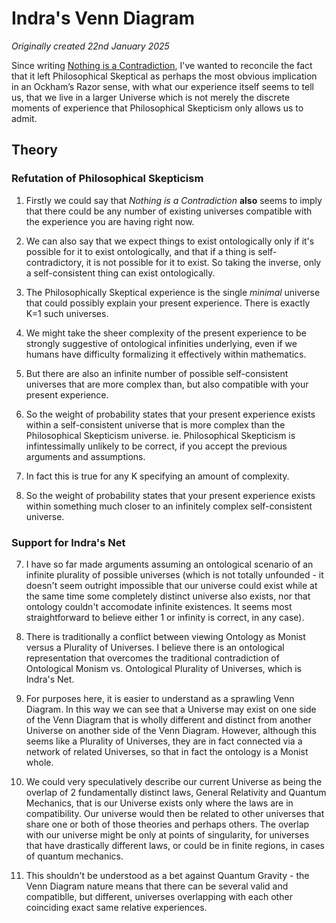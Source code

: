 # Indra's Venn Diagram

*Originally created 22nd January 2025*

Since writing [Nothing is a Contradiction](Nothing%20is%20a%20Contradiction.md), I've wanted to reconcile the fact that it left Philosophical Skeptical as perhaps the most obvious implication in an Ockham’s Razor sense, with what our experience itself seems to tell us, that we live in a larger Universe which is not merely the discrete moments of experience that Philosophical Skepticism only allows us to admit.

## Theory

### Refutation of Philosophical Skepticism

1. Firstly we could say that *Nothing is a Contradiction* **also** seems to imply that there could be any number of existing universes compatible with the experience you are having right now.

2. We can also say that we expect things to exist ontologically only if it's possible for it to exist ontologically, and that if a thing is self-contradictory, it is not possible for it to exist. So taking the inverse, only a self-consistent thing can exist ontologically.

3. The Philosophically Skeptical experience is the single *minimal* universe that could possibly explain your present experience. There is exactly K=1 such universes.

4. We might take the sheer complexity of the present experience to be strongly suggestive of ontological infinities underlying, even if we humans have difficulty formalizing it effectively within mathematics.

5. But there are also an infinite number of possible self-consistent universes that are more complex than, but also compatible with your present experience.

6. So the weight of probability states that your present experience exists within a self-consistent universe that is more complex than the Philosophical Skepticism universe. ie. Philosophical Skepticism is infintessimally unlikely to be correct, if you accept the previous arguments and assumptions.

5. In fact this is true for any K specifying an amount of complexity.

6. So the weight of probability states that your present experience exists within something much closer to an infinitely complex self-consistent universe.

### Support for Indra's Net

7. I have so far made arguments assuming an ontological scenario of an infinite plurality of possible universes (which is not totally unfounded - it doesn't seem outright impossible that our universe could exist while at the same time some completely distinct universe also exists, nor that ontology couldn't accomodate infinite existences. It seems most straightforward to believe either 1 or infinity is correct, in any case).

8. There is traditionally a conflict between viewing Ontology as Monist versus a Plurality of Universes. I believe there is an ontological representation that overcomes the traditional contradiction of Ontological Monism vs. Ontological Plurality of Universes, which is Indra's Net.

9. For purposes here, it is easier to understand as a sprawling Venn Diagram. In this way we can see that a Universe may exist on one side of the Venn Diagram that is wholly different and distinct from another Universe on another side of the Venn Diagram. However, although this seems like a Plurality of Universes, they are in fact connected via a network of related Universes, so that in fact the ontology is a Monist whole.

10. We could very speculatively describe our current Universe as being the overlap of 2 fundamentally distinct laws, General Relativity and Quantum Mechanics, that is our Universe exists only where the laws are in compatibility. Our universe would then be related to other universes that share one or both of those theories and perhaps others. The overlap with our universe might be only at points of singularity, for universes that have drastically different laws, or could be in finite regions, in cases of quantum mechanics.

11. This shouldn't be understood as a bet against Quantum Gravity - the Venn Diagram nature means that there can be several valid and compatiblle, but different, universes overlapping with each other coinciding exact same relative experiences.
